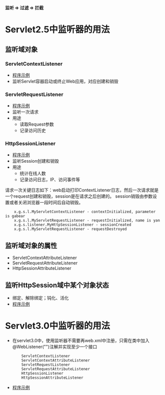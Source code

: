 **监听 &rArr; 过滤 &rArr; 拦截**
# Servlet2.5中监听器的用法
## 监听域对象
### ServletContextListener 
- [程序示例](../src/main/java/xyz/gabear/learn/ssm/listener/MyServletContextListener.java)
- 监听Servlet容器启动或终止Web应用，对应创建和销毁

### ServletRequestListener
- [程序示例](../src/main/java/xyz/gabear/learn/ssm/listener/MyServletRequestListener.java)
- 监听一次请求
- 用途
    - 读取Request参数
    - 记录访问历史
    
### HttpSessionListener
- [程序示例](../src/main/java/xyz/gabear/learn/ssm/listener/MyHttpSessionListener.java)
- 监听Session创建和销毁
- 用途
    - 统计在线人数
    - 记录访问日志，IP、访问事件等
    
请求一次关键日志如下：web启动打印ContextListener日志，然后一次请求就是一个request创建和销毁，session是在请求之后创建的。
session销毁由参数设置或者关闭浏览器一段时间后自动销毁。
```text
    x.g.s.l.MyServletContextListener - contextInitialized, parameter is gabear
    x.g.s.l.MyServletRequestListener - requestInitialized, name is yan
    x.g.s.listener.MyHttpSessionListener - sessionCreated
    x.g.s.l.MyServletRequestListener - requestDestroyed
```

## 监听域对象的属性
- ServletContextAttributeListener
- ServletRequestAttributeListener
- HttpSessionAttributeListener

## 监听HttpSession域中某个对象状态
- 绑定、解除绑定；钝化、活化
- [程序示例](../src/main/java/xyz/gabear/learn/ssm/listener/User.java)


# Servlet3.0中监听器的用法
- 在servlet3.0中，使用监听器不需要再web.xml中注册，只需在类中加入@WebListener("")注解并实现至少一个接口
    ```text
        ServletContextListener
        ServletContextAttributeListener
        ServletRequestListener
        ServletRequestAttributeListener
        HttpSessionListener
        HttpSessionAttributeListener
    ```
- [程序示例](../src/main/java/xyz/gabear/learn/ssm/listener/MyListenerV3.java)